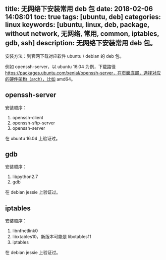title: 无网络下安装常用 deb 包
date: 2018-02-06 14:08:01
toc: true
tags: [ubuntu, deb]
categories: linux
keywords: [ubuntu, linux, deb, package, without network, 无网络, 常用, common, iptables, gdb, ssh]
description: 无网络下安装常用 deb 包。
---

安装方法：到官网下载对应软件 ubuntu / debian 的 deb 包。

例如 openssh-server，以 ubuntu 16.04 为例，下载路径 https://packages.ubuntu.com/xenial/openssh-server，在页面底部，选择对应的硬件架构（arch），比如 amd64。

## openssh-server

安装顺序：

1. openssh-client
2. openssh-sftp-server
3. openssh-server

在 ubuntu 16.04 上验证过。

## gdb

安装顺序：

1. libpython2.7
2. gdb

在 debian jessie 上验证过。

## iptables

安装顺序：

1. libnfnetlink0
2. libxtables10，新版本可能是 libxtables11
3. iptables

在 debian jessie 上验证过。

